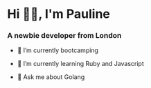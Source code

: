 #					 Hi 👋🏾, I'm Pauline

### A newbie developer from London

- 🔭 I’m currently bootcamping

- 🌱 I’m currently learning Ruby and Javascript

- 💬 Ask me about Golang

<!-- 📫 How to reach me: ...

- 📝 Know about my experiences-->


<!--
**paulinejdavis/paulinejdavis** is a ✨ _special_ ✨ repository because its `README.md` (this file) appears on your GitHub profile.

Here are some ideas to get you started:

- 🔭 I’m currently working on ...
- 🌱 I’m currently learning ...
- 👯 I’m looking to collaborate on ...
- 🤔 I’m looking for help with ...
- 💬 Ask me about ...
- 📫 How to reach me: ...
- 😄 Pronouns: ...
- ⚡ Fun fact: ...
-->
